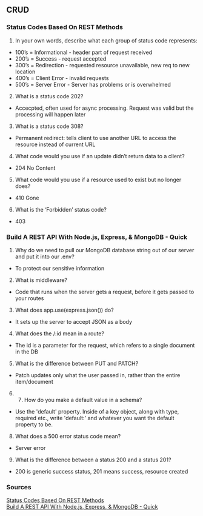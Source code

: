 ## CRUD

### Status Codes Based On REST Methods

1. In your own words, describe what each group of status code represents:

- 100’s = Informational - header part of request received
- 200’s = Success - request accepted
- 300’s = Redirection - requested resource unavailable, new req to new location
- 400’s = Client Error - invalid requests
- 500’s = Server Error - Server has problems or is overwhelmed

2. What is a status code 202?
- Accecpted, often used for async processing. Request was valid but the processing will happen later
3. What is a status code 308?
- Permanent redirect: tells client to use another URL to access the resource instead of current URL
4. What code would you use if an update didn’t return data to a client?
- 204 No Content
5. What code would you use if a resource used to exist but no longer does?
- 410 Gone
6. What is the ‘Forbidden’ status code?
- 403

### Build A REST API With Node.js, Express, & MongoDB - Quick

1. Why do we need to pull our MongoDB database string out of our server and put it into our .env?
- To protect our sensitive information
2. What is middleware?
- Code that runs when the server gets a request, before it gets passed to your routes
3. What does app.use(express.json()) do?
- It sets up the server to accept JSON as a body
4. What does the /:id mean in a route?
- The id is a parameter for the request, which refers to a single document in the DB
5. What is the difference between PUT and PATCH?
- Patch updates only what the user passed in, rather than the entire item/document
6. 7. How do you make a default value in a schema?
- Use the 'default' property. Inside of a key object, along with type, required etc., write 'default:' and whatever you want the default property to be.
8. What does a 500 error status code mean?
- Server error
9. What is the difference between a status 200 and a status 201?
- 200 is generic success status, 201 means success, resource created


### Sources

[Status Codes Based On REST Methods](https://www.moesif.com/blog/technical/api-design/Which-HTTP-Status-Code-To-Use-For-Every-CRUD-App/)<br>
[Build A REST API With Node.js, Express, & MongoDB - Quick](https://www.youtube.com/watch?v=fgTGADljAeg)<br>